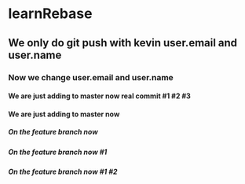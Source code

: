 # learnRebase

## We only do git push with kevin user.email and user.name

### Now we change user.email and user.name

#### We are just adding to master now real commit #1 #2 #3

#### We are just adding to master now

##### On the feature branch now

##### On the feature branch now #1

##### On the feature branch now #1 #2
